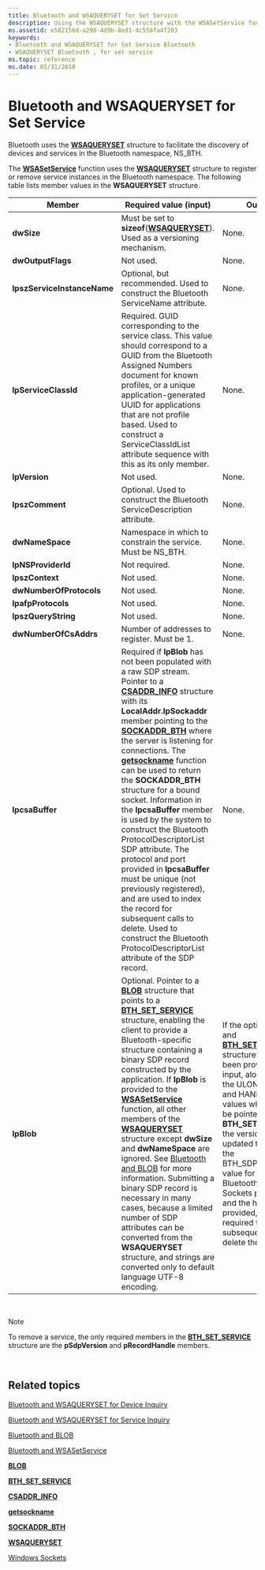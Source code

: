 ```yaml
---
title: Bluetooth and WSAQUERYSET for Set Service
description: Using the WSAQUERYSET structure with the WSASetService function to register or remove service instances in the Bluetooth namespace (NS\_BTH).
ms.assetid: e582156d-a298-4d9b-8ed1-4c558fa4f203
keywords:
- Bluetooth and WSAQUERYSET for Set Service Bluetooth
- WSAQUERYSET Bluetooth , for set service
ms.topic: reference
ms.date: 05/31/2018
---
```


# Bluetooth and WSAQUERYSET for Set Service

Bluetooth uses the [**WSAQUERYSET**](/windows/desktop/api/winsock2/ns-winsock2-wsaquerysetw) structure to facilitate the discovery of devices and services in the Bluetooth namespace, NS\_BTH.

The [**WSASetService**](/windows/desktop/api/winsock2/nf-winsock2-wsasetservicea) function uses the [**WSAQUERYSET**](/windows/desktop/api/winsock2/ns-winsock2-wsaquerysetw) structure to register or remove service instances in the Bluetooth namespace. The following table lists member values in the **WSAQUERYSET** structure.

| Member                      | Required value (input)                                                                                                                                                                                                                                                                                                                                                                                                                                                                                                                                                                                                                                                                                                                                                                                  | Output                                                                                                                                                                                                                                                                                                                                                                                                                           |
|-----------------------------|---------------------------------------------------------------------------------------------------------------------------------------------------------------------------------------------------------------------------------------------------------------------------------------------------------------------------------------------------------------------------------------------------------------------------------------------------------------------------------------------------------------------------------------------------------------------------------------------------------------------------------------------------------------------------------------------------------------------------------------------------------------------------------------------------------|----------------------------------------------------------------------------------------------------------------------------------------------------------------------------------------------------------------------------------------------------------------------------------------------------------------------------------------------------------------------------------------------------------------------------------|
| **dwSize**                  | Must be set to **sizeof**([**WSAQUERYSET**](/windows/desktop/api/winsock2/ns-winsock2-wsaquerysetw)). Used as a versioning mechanism.                                                                                                                                                                                                                                                                                                                                                                                                                                                                                                                                                                                                                                                                                                    | None.                                                                                                                                                                                                                                                                                                                                                                                                                            |
| **dwOutputFlags**           | Not used.                                                                                                                                                                                                                                                                                                                                                                                                                                                                                                                                                                                                                                                                                                                                                                                               | None.                                                                                                                                                                                                                                                                                                                                                                                                                            |
| **lpszServiceInstanceName** | Optional, but recommended. Used to construct the Bluetooth ServiceName attribute.                                                                                                                                                                                                                                                                                                                                                                                                                                                                                                                                                                                                                                                                                                                       | None.                                                                                                                                                                                                                                                                                                                                                                                                                            |
| **lpServiceClassId**        | Required. GUID corresponding to the service class. This value should correspond to a GUID from the Bluetooth Assigned Numbers document for known profiles, or a unique application-generated UUID for applications that are not profile based. Used to construct a ServiceClassIdList attribute sequence with this as its only member.                                                                                                                                                                                                                                                                                                                                                                                                                                                                  | None.                                                                                                                                                                                                                                                                                                                                                                                                                            |
| **lpVersion**               | Not used.                                                                                                                                                                                                                                                                                                                                                                                                                                                                                                                                                                                                                                                                                                                                                                                               | None.                                                                                                                                                                                                                                                                                                                                                                                                                            |
| **lpszComment**             | Optional. Used to construct the Bluetooth ServiceDescription attribute.                                                                                                                                                                                                                                                                                                                                                                                                                                                                                                                                                                                                                                                                                                                                 | None.                                                                                                                                                                                                                                                                                                                                                                                                                            |
| **dwNameSpace**             | Namespace in which to constrain the service. Must be NS\_BTH.                                                                                                                                                                                                                                                                                                                                                                                                                                                                                                                                                                                                                                                                                                                                           | None.                                                                                                                                                                                                                                                                                                                                                                                                                            |
| **lpNSProviderId**          | Not required.                                                                                                                                                                                                                                                                                                                                                                                                                                                                                                                                                                                                                                                                                                                                                                                           | None.                                                                                                                                                                                                                                                                                                                                                                                                                            |
| **lpszContext**             | Not used.                                                                                                                                                                                                                                                                                                                                                                                                                                                                                                                                                                                                                                                                                                                                                                                               | None.                                                                                                                                                                                                                                                                                                                                                                                                                            |
| **dwNumberOfProtocols**     | Not used.                                                                                                                                                                                                                                                                                                                                                                                                                                                                                                                                                                                                                                                                                                                                                                                               | None.                                                                                                                                                                                                                                                                                                                                                                                                                            |
| **lpafpProtocols**          | Not used.                                                                                                                                                                                                                                                                                                                                                                                                                                                                                                                                                                                                                                                                                                                                                                                               | None.                                                                                                                                                                                                                                                                                                                                                                                                                            |
| **lpszQueryString**         | Not used.                                                                                                                                                                                                                                                                                                                                                                                                                                                                                                                                                                                                                                                                                                                                                                                               | None.                                                                                                                                                                                                                                                                                                                                                                                                                            |
| **dwNumberOfCsAddrs**       | Number of addresses to register. Must be 1.                                                                                                                                                                                                                                                                                                                                                                                                                                                                                                                                                                                                                                                                                                                                                             | None.                                                                                                                                                                                                                                                                                                                                                                                                                            |
| **lpcsaBuffer**             | Required if **lpBlob** has not been populated with a raw SDP stream. Pointer to a [**CSADDR\_INFO**](/windows/desktop/api/nspapi/ns-nspapi-csaddr_info) structure with its **LocalAddr.lpSockaddr** member pointing to the [**SOCKADDR\_BTH**](/windows/desktop/api/Ws2bth/ns-ws2bth-sockaddr_bth) where the server is listening for connections. The [**getsockname**](/windows/desktop/api/winsock/nf-winsock-getsockname) function can be used to return the **SOCKADDR\_BTH** structure for a bound socket. Information in the **lpcsaBuffer** member is used by the system to construct the Bluetooth ProtocolDescriptorList SDP attribute. The protocol and port provided in **lpcsaBuffer** must be unique (not previously registered), and are used to index the record for subsequent calls to delete. Used to construct the Bluetooth ProtocolDescriptorList attribute of the SDP record. | None.                                                                                                                                                                                                                                                                                                                                                                                                                            |
| **lpBlob**                  | Optional. Pointer to a [**BLOB**](/windows/desktop/api/nspapi/ns-nspapi-blob) structure that points to a [**BTH\_SET\_SERVICE**](/windows/desktop/api/Ws2bth/ns-ws2bth-bth_set_service) structure, enabling the client to provide a Bluetooth-specific structure containing a binary SDP record constructed by the application. If **lpBlob** is provided to the [**WSASetService**](/windows/desktop/api/winsock2/nf-winsock2-wsasetservicea) function, all other members of the [**WSAQUERYSET**](/windows/desktop/api/winsock2/ns-winsock2-wsaquerysetw) structure except **dwSize** and **dwNameSpace** are ignored. See [Bluetooth and BLOB](bluetooth-and-blob.md) for more information. Submitting a binary SDP record is necessary in many cases, because a limited number of SDP attributes can be converted from the **WSAQUERYSET** structure, and strings are converted only to default language UTF-8 encoding.           | If the optional [**BLOB**](/windows/desktop/api/nspapi/ns-nspapi-blob) and [**BTH\_SET\_SERVICE**](/windows/desktop/api/Ws2bth/ns-ws2bth-bth_set_service) structures have been provided on input, along with the ULONG version and HANDLE values which must be pointed to by **BTH\_SET\_SERVICE**, the version is updated to contain the BTH\_SDP\_VERSION value for the Bluetooth Windows Sockets provider, and the handle is provided, which is required to subsequently delete the record. |



 

> [!Note]  
> To remove a service, the only required members in the [**BTH\_SET\_SERVICE**](/windows/desktop/api/Ws2bth/ns-ws2bth-bth_set_service) structure are the **pSdpVersion** and **pRecordHandle** members.

 

## Related topics

<dl> <dt>

[Bluetooth and WSAQUERYSET for Device Inquiry](bluetooth-and-wsaqueryset-for-device-inquiry.md)
</dt> <dt>

[Bluetooth and WSAQUERYSET for Service Inquiry](bluetooth-and-wsaqueryset-for-service-inquiry.md)
</dt> <dt>

[Bluetooth and BLOB](bluetooth-and-blob.md)
</dt> <dt>

[Bluetooth and WSASetService](bluetooth-and-wsasetservice.md)
</dt> <dt>

[**BLOB**](/windows/desktop/api/nspapi/ns-nspapi-blob)
</dt> <dt>

[**BTH\_SET\_SERVICE**](/windows/desktop/api/Ws2bth/ns-ws2bth-bth_set_service)
</dt> <dt>

[**CSADDR\_INFO**](/windows/desktop/api/nspapi/ns-nspapi-csaddr_info)
</dt> <dt>

[**getsockname**](/windows/desktop/api/winsock/nf-winsock-getsockname)
</dt> <dt>

[**SOCKADDR\_BTH**](/windows/desktop/api/Ws2bth/ns-ws2bth-sockaddr_bth)
</dt> <dt>

[**WSAQUERYSET**](/windows/desktop/api/winsock2/ns-winsock2-wsaquerysetw)
</dt> <dt>

[Windows Sockets](/windows/desktop/WinSock/windows-sockets-start-page-2)
</dt> </dl>

 

 
